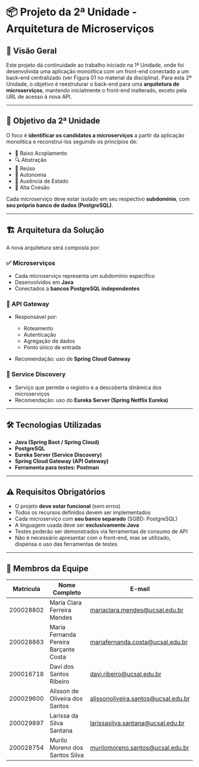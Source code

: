 

# 📦 Projeto da 2ª Unidade - Arquitetura de Microserviços

## 📌 Visão Geral

Este projeto dá continuidade ao trabalho iniciado na 1ª Unidade, onde foi desenvolvida uma aplicação monolítica com um front-end conectado a um back-end centralizado (ver Figura 01 no material da disciplina). Para esta 2ª Unidade, o objetivo é reestruturar o back-end para uma **arquitetura de microserviços**, mantendo inicialmente o front-end inalterado, exceto pela URL de acesso à nova API.

---

## 🧱 Objetivo da 2ª Unidade

O foco é **identificar os candidatos a microserviços** a partir da aplicação monolítica e reconstruí-los seguindo os princípios de:

* 🔗 Baixo Acoplamento
* 🔍 Abstração
* 🔁 Reúso
* 🧠 Autonomia
* 🚫 Ausência de Estado
* 🎯 Alta Coesão

Cada microserviço deve estar isolado em seu respectivo **subdomínio**, com **seu próprio banco de dados (PostgreSQL)**.

---

## 🏗️ Arquitetura da Solução

A nova arquitetura será composta por:

### ✅ Microserviços

* Cada microserviço representa um subdomínio específico
* Desenvolvidos em **Java**
* Conectados a **bancos PostgreSQL independentes**

### 🧰 API Gateway

* Responsável por:

  * Roteamento
  * Autenticação
  * Agregação de dados
  * Ponto único de entrada
* Recomendação: uso de **Spring Cloud Gateway**

### 📡 Service Discovery

* Serviço que permite o registro e a descoberta dinâmica dos microserviços
* Recomendação: uso do **Eureka Server (Spring Netflix Eureka)**

---

## 🛠️ Tecnologias Utilizadas

* **Java (Spring Boot / Spring Cloud)**
* **PostgreSQL**
* **Eureka Server (Service Discovery)**
* **Spring Cloud Gateway (API Gateway)**
* **Ferramenta para testes: Postman**

---

## ⚠️ Requisitos Obrigatórios

* O projeto **deve estar funcional** (sem erros)
* Todos os recursos definidos devem ser implementados
* Cada microserviço com **seu banco separado** (SGBD: PostgreSQL)
* A linguagem usada deve ser **exclusivamente Java**
* Testes poderão ser demonstrados via ferramentas de consumo de API
* Não é necessário apresentar com o front-end, mas se utilizado, dispensa o uso das ferramentas de testes

---

## 👥 Membros da Equipe

| Matrícula | Nome Completo                         | E-mail                                                                            |
| --------- | ------------------------------------- | --------------------------------------------------------------------------------- |
| 200028802 | Maria Clara Ferreira Mendes           | [mariaclara.mendes@ucsal.edu.br](mailto:mariaclara.mendes@ucsal.edu.br)           |
| 200028863 | Maria Fernanda Pereira Barçante Costa | [mariafernanda.costa@ucsal.edu.br](mailto:mariafernanda.costa@ucsal.edu.br)       |
| 200016718 | Davi dos Santos Ribeiro               | [davi.ribeiro@ucsal.edu.br](mailto:davi.ribeiro@ucsal.edu.br)                     |
| 200029600 | Alisson de Oliveira dos Santos        | [alissonoliveira.santos@ucsal.edu.br](mailto:alissonoliveira.santos@ucsal.edu.br) |
| 200029897 | Larissa da Silva Santana              | [larissasilva.santana@ucsal.edu.br](mailto:larissasilva.santana@ucsal.edu.br)     |
| 200028754 | Murilo Moreno dos Santos Silva        | [murilomoreno.santos@ucsal.edu.br](mailto:murilomoreno.santos@ucsal.edu.br)       |

